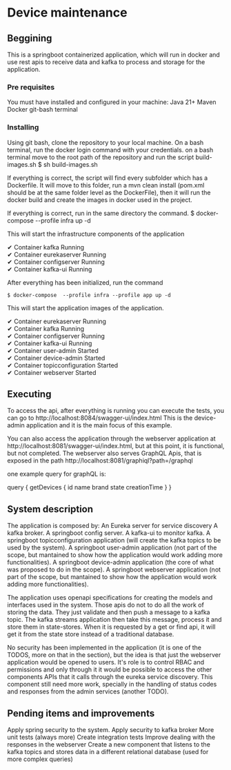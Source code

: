 # Device maintenance

## Beggining

This is a springboot containerized application, which will run in docker and use rest apis to receive data and kafka to process and storage for the application.

### Pre requisites

You must have installed and configured in your machine:
	Java 21+
	Maven
	Docker
	git-bash terminal 


### Installing


Using git bash, clone the repository to your local machine.
On a bash terminal, run the docker login command with your credentials.
on a bash terminal move to the root path of the repository and run the script build-images.sh
	$ sh build-images.sh

If everything is correct, the script will find every subfolder which has a Dockerfile. It will move to this folder, run a mvn clean install (pom.xml should be at the same folder level as the DockerFile), then it will run the docker build and create the images in docker used in the project.

If everything is correct, run in the same directory the command.
	$ docker-compose  --profile infra up -d
	
This will start the infrastructure components of the application

 ✔ Container kafka               Running        
 ✔ Container eurekaserver        Running        
 ✔ Container configserver        Running        
 ✔ Container kafka-ui            Running        

After everything has been initialized, run the command

	$ docker-compose  --profile infra --profile app up -d
	
This will start the application images of the application.

 ✔ Container eurekaserver        Running                                 
 ✔ Container kafka               Running                                 
 ✔ Container configserver        Running                                 
 ✔ Container kafka-ui            Running                                 
 ✔ Container user-admin          Started                                 
 ✔ Container device-admin        Started                                 
 ✔ Container topicconfiguration  Started                                 
 ✔ Container webserver           Started                                 


## Executing

To access the api, after everything is running you can execute the tests, you can go to http://localhost:8084/swagger-ui/index.html
This is the device-admin application and it is the main focus of this example.

You can also access the application through the webserver application at http://localhost:8081/swagger-ui/index.html, but at this point, it is functional, but not completed.
The webserver also serves GraphQL Apis, that is exposed in the path http://localhost:8081/graphiql?path=/graphql

one example query for graphQL is:

query {
getDevices {
id
name
brand
state
creationTime
}
}


## System description


The application is composed by:
An Eureka server for service discovery
A kafka broker.
A springboot config server.
A kafka-ui to monitor kafka.
A springboot topicconfiguration application (will create the kafka topics to be used by the system).
A springboot user-admin application (not part of the scope, but mantained to show how the application would work adding more functionalities).
A springboot device-admin application (the core of what was proposed to do in the scope).
A springboot webserver application (not part of the scope, but mantained to show how the application would work adding more functionalities).

The application uses openapi specifications for creating the models and interfaces used in the system.
Those apis do not to do all the work of storing the data. They just validate and then push a message to a kafka topic.
The kafka streams application then take this message, process it and store them in state-stores.
When it is requested by a get or find api, it will get it from the state store instead of a traditional database.

No security has been implemented in the application (it is one of the TODOS, more on that in the section), but the idea is that just the webserver application would be opened to users. It's role is to control RBAC and permissions and only through it it would be possible to access the other components APIs that it calls through the eureka service discovery.
This component still need more work, specially in the handling of status codes and responses from the admin services (another TODO).


## Pending items and improvements

Apply spring security to the system.
Apply security to kafka broker
More unit tests (always more)
Create integration tests
Improve dealing with the responses in the webserver
Create a new component that listens to the kafka topics and stores data in a different relational database (used for more complex queries)


